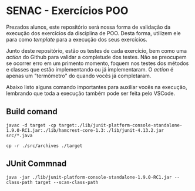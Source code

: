 # SENAC - Exercícios POO

Prezados alunos, este repositório será nossa forma de validação da execução dos exercícios da disciplina de POO. Desta forma, utilizem ele para como _template_ para a execução dos seus exercícios.

Junto deste repositório, estão os testes de cada exercício, bem como uma _action_ do Github para validar a completude dos testes. Não se preocupem se ocorrer erro em um primento momento, foquem nos testes dos métodos e classes que estão implementando ou já implementaram. O _action_ é apenas um "termômetro" do quando vocês já completaram.

Abaixo listo alguns comando importantes para auxiliar vocês na execução, lembrando que toda a execução também pode ser feita pelo VSCode.


## Build comand
```
javac -d target -cp target:./lib/junit-platform-console-standalone-1.9.0-RC1.jar:./lib/hamcrest-core-1.3:./lib/junit-4.13.2.jar src/*.java

cp -r ./src/archives ./target
```

## JUnit Commnad
```
java -jar ./lib/junit-platform-console-standalone-1.9.0-RC1.jar --class-path target --scan-class-path

```